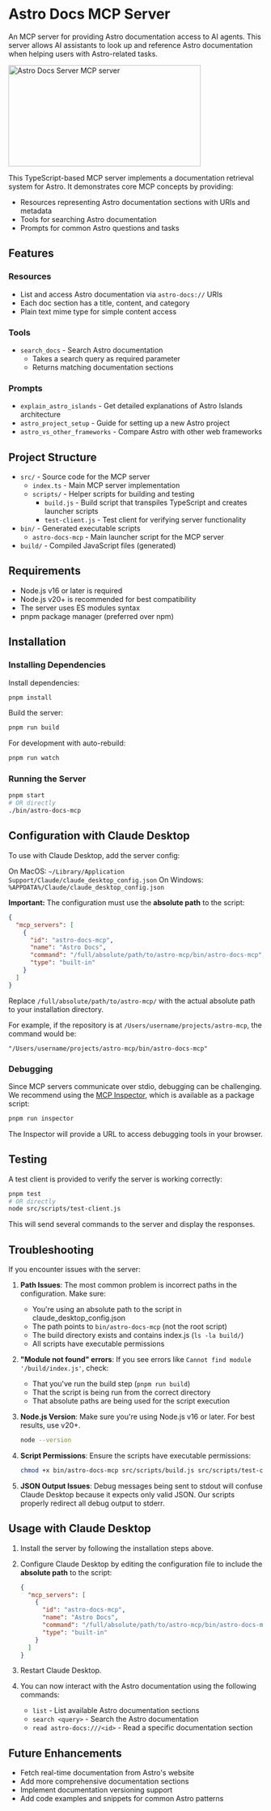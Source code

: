 # Astro Docs MCP Server

An MCP server for providing Astro documentation access to AI agents. This server allows AI assistants to look up and reference Astro documentation when helping users with Astro-related tasks.

<a href="https://glama.ai/mcp/servers/@dreyfus92/astro-docs-mcp">
  <img width="380" height="200" src="https://glama.ai/mcp/servers/@dreyfus92/astro-docs-mcp/badge" alt="Astro Docs Server MCP server" />
</a>

This TypeScript-based MCP server implements a documentation retrieval system for Astro. It demonstrates core MCP concepts by providing:

- Resources representing Astro documentation sections with URIs and metadata
- Tools for searching Astro documentation
- Prompts for common Astro questions and tasks

## Features

### Resources
- List and access Astro documentation via `astro-docs://` URIs
- Each doc section has a title, content, and category
- Plain text mime type for simple content access

### Tools
- `search_docs` - Search Astro documentation
  - Takes a search query as required parameter
  - Returns matching documentation sections

### Prompts
- `explain_astro_islands` - Get detailed explanations of Astro Islands architecture
- `astro_project_setup` - Guide for setting up a new Astro project
- `astro_vs_other_frameworks` - Compare Astro with other web frameworks

## Project Structure

- `src/` - Source code for the MCP server
  - `index.ts` - Main MCP server implementation
  - `scripts/` - Helper scripts for building and testing
    - `build.js` - Build script that transpiles TypeScript and creates launcher scripts
    - `test-client.js` - Test client for verifying server functionality
- `bin/` - Generated executable scripts
  - `astro-docs-mcp` - Main launcher script for the MCP server
- `build/` - Compiled JavaScript files (generated)

## Requirements

- Node.js v16 or later is required
- Node.js v20+ is recommended for best compatibility
- The server uses ES modules syntax
- pnpm package manager (preferred over npm)

## Installation

### Installing Dependencies

Install dependencies:
```bash
pnpm install
```

Build the server:
```bash
pnpm run build
```

For development with auto-rebuild:
```bash
pnpm run watch
```

### Running the Server

```bash
pnpm start
# OR directly
./bin/astro-docs-mcp
```

## Configuration with Claude Desktop

To use with Claude Desktop, add the server config:

On MacOS: `~/Library/Application Support/Claude/claude_desktop_config.json`
On Windows: `%APPDATA%/Claude/claude_desktop_config.json`

**Important:** The configuration must use the **absolute path** to the script:

```json
{
  "mcp_servers": [
    {
      "id": "astro-docs-mcp",
      "name": "Astro Docs",
      "command": "/full/absolute/path/to/astro-mcp/bin/astro-docs-mcp",
      "type": "built-in"
    }
  ]
}
```

Replace `/full/absolute/path/to/astro-mcp/` with the actual absolute path to your installation directory.

For example, if the repository is at `/Users/username/projects/astro-mcp`, the command would be:
```
"/Users/username/projects/astro-mcp/bin/astro-docs-mcp"
```

### Debugging

Since MCP servers communicate over stdio, debugging can be challenging. We recommend using the [MCP Inspector](https://github.com/modelcontextprotocol/inspector), which is available as a package script:

```bash
pnpm run inspector
```

The Inspector will provide a URL to access debugging tools in your browser.

## Testing

A test client is provided to verify the server is working correctly:

```bash
pnpm test
# OR directly
node src/scripts/test-client.js
```

This will send several commands to the server and display the responses.

## Troubleshooting

If you encounter issues with the server:

1. **Path Issues**: The most common problem is incorrect paths in the configuration. Make sure:
   - You're using an absolute path to the script in claude_desktop_config.json
   - The path points to `bin/astro-docs-mcp` (not the root script)
   - The build directory exists and contains index.js (`ls -la build/`)
   - All scripts have executable permissions

2. **"Module not found" errors**: If you see errors like `Cannot find module '/build/index.js'`, check:
   - That you've run the build step (`pnpm run build`)
   - That the script is being run from the correct directory
   - That absolute paths are being used for the script execution

3. **Node.js Version**: Make sure you're using Node.js v16 or later. For best results, use v20+.
   ```bash
   node --version
   ```

4. **Script Permissions**: Ensure the scripts have executable permissions:
   ```bash
   chmod +x bin/astro-docs-mcp src/scripts/build.js src/scripts/test-client.js
   ```

5. **JSON Output Issues**: Debug messages being sent to stdout will confuse Claude Desktop because it expects only valid JSON. Our scripts properly redirect all debug output to stderr.

## Usage with Claude Desktop

1. Install the server by following the installation steps above.

2. Configure Claude Desktop by editing the configuration file to include the **absolute path** to the script:
   ```json
   {
     "mcp_servers": [
       {
         "id": "astro-docs-mcp",
         "name": "Astro Docs",
         "command": "/full/absolute/path/to/astro-mcp/bin/astro-docs-mcp",
         "type": "built-in"
       }
     ]
   }
   ```

3. Restart Claude Desktop.

4. You can now interact with the Astro documentation using the following commands:
   - `list` - List available Astro documentation sections
   - `search <query>` - Search the Astro documentation
   - `read astro-docs:///<id>` - Read a specific documentation section

## Future Enhancements

- Fetch real-time documentation from Astro's website
- Add more comprehensive documentation sections
- Implement documentation versioning support
- Add code examples and snippets for common Astro patterns